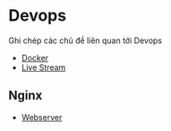 # Devops
Ghi chép các chủ đề liên quan tới Devops

- [Docker](/devops/docker "Docker")
- [Live Stream](/devops/live-stream "Live Stream")

## Nginx
- [Webserver](/devops/nginx-webserver "Nginx - Webserver")